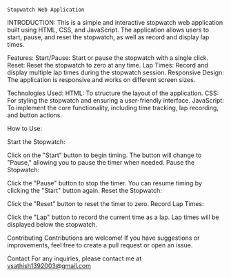                                                                                       Stopwatch Web Application
INTRODUCTION:
This is a simple and interactive stopwatch web application built using HTML, CSS, and JavaScript. The application allows users to start, pause, and reset the stopwatch, as well as record and display lap times.

Features:
Start/Pause: Start or pause the stopwatch with a single click.
Reset: Reset the stopwatch to zero at any time.
Lap Times: Record and display multiple lap times during the stopwatch session.
Responsive Design: The application is responsive and works on different screen sizes.

Technologies Used:
HTML: To structure the layout of the application.
CSS: For styling the stopwatch and ensuring a user-friendly interface.
JavaScript: To implement the core functionality, including time tracking, lap recording, and button actions.


How to Use:

Start the Stopwatch:

Click on the "Start" button to begin timing.
The button will change to "Pause," allowing you to pause the timer when needed.
Pause the Stopwatch:

Click the "Pause" button to stop the timer.
You can resume timing by clicking the "Start" button again.
Reset the Stopwatch:

Click the "Reset" button to reset the timer to zero.
Record Lap Times:

Click the "Lap" button to record the current time as a lap.
Lap times will be displayed below the stopwatch.

Contributing
Contributions are welcome! If you have suggestions or improvements, feel free to create a pull request or open an issue.

Contact
For any inquiries, please contact me at vsathish1392003@gmail.com

